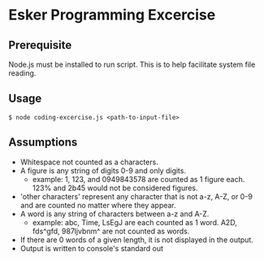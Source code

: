 # Esker Programming Excercise

## Prerequisite
Node.js must be installed to run script. This is to help facilitate system file reading.

## Usage
`$ node coding-excercise.js <path-to-input-file>`

## Assumptions
* Whitespace not counted as a characters.
* A figure is any string of digits 0-9 and only digits.
	* example: 1, 123, and 0949843578 are counted as 1 figure each. 123% and 2b45 would not be considered figures.
* 'other characters' represent any character that is not a-z, A-Z, or 0-9 and are counted no matter where they appear.
* A word is any string of characters between a-z and A-Z.
	* example: abc, Time, LsEgJ are each counted as 1 word. A2D, fds^gfd, 987ljvbnm^ are not counted as words.
* If there are 0 words of a given length, it is not displayed in the output.
* Output is written to console's standard out
